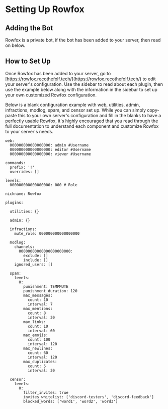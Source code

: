 # Setting Up Rowfox

## Adding the Bot

Rowfox is a private bot, if the bot has been added to your server, then read on below.

## How to Set Up

Once Rowfox has been added to your server, go to [https://rowfox.recothefolf.tech/](https://rowfox.recothefolf.tech/) to edit your server's configuration. Use the sidebar to read about each plugin, then use the example below along with the information in the sidebar to set up your own customized Rowfox configuration.

Below is a blank configuration example with web, utilities, admin, infractions, modlog, spam, and censor set up. While you can simply copy-paste this to your own server's configuration and fill in the blanks to have a perfectly usable Rowfox, it's highly encouraged that you read through the full documentation to understand each component and customize Rowfox to your server's needs.

```text
web:
  000000000000000000: admin #Username
  000000000000000000: editor #Username
  000000000000000000: viewer #Username

commands:
  prefix: '!'
  overrides: []

levels:
  000000000000000000: 000 # Role

nickname: Rowfox

plugins:

  utilities: {}

  admin: {}

  infractions:
    mute_role: 000000000000000000

  modlog:
    channels:
      00000000000000000000000:
        exclude: []
        include: []
    ignored_users: []

  spam:
    levels:
      0:
        punishment: TEMPMUTE
        punishment_duration: 120
        max_messages:
          count: 10
          interval: 7
        max_mentions:
          count: 8
          interval: 30
        max_links:
          count: 10
          interval: 60
        max_emojis:
          count: 100
          interval: 120
        max_newlines:
          count: 60
          interval: 120
        max_duplicates:
          count: 5
          interval: 30

  censor:
    levels:
      0:
        filter_invites: true
        invites_whitelist: ['discord-testers', 'discord-feedback']
        blocked_words: ['word1', 'word2', 'word3']
```

